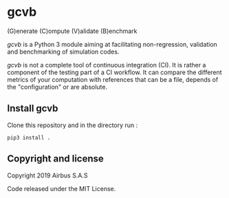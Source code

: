 # gcvb

(G)enerate (C)ompute (V)alidate (B)enchmark

*gcvb* is a Python 3 module aiming at facilitating non-regression, validation and benchmarking of simulation codes.

*gcvb* is not a complete tool of continuous integration (CI). It is rather a component of the testing part of a CI workflow. It can compare the different metrics of your computation with references that can be a file, depends of the "configuration" or are absolute.

## Install gcvb

Clone this repository and in the directory run :
```
pip3 install .
```

## Copyright and license

Copyright 2019 Airbus S.A.S

Code released under the MIT License.